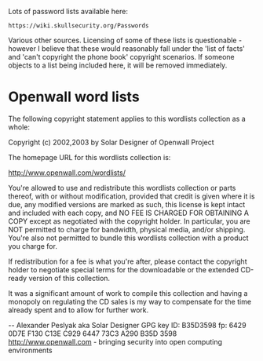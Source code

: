 Lots of password lists available here:

	https://wiki.skullsecurity.org/Passwords

Various other sources. Licensing of some of these lists is questionable - however I believe
that these would reasonably fall under the 'list of facts' and 'can't copyright the phone
book' copyright scenarios. If someone objects to a list being included here, it will be
removed immediately.


Openwall word lists
===================

The following copyright statement applies to this wordlists collection
as a whole:

Copyright (c) 2002,2003 by Solar Designer of Openwall Project

The homepage URL for this wordlists collection is:

http://www.openwall.com/wordlists/

You're allowed to use and redistribute this wordlists collection or
parts thereof, with or without modification, provided that credit is
given where it is due, any modified versions are marked as such, this
license is kept intact and included with each copy, and NO FEE IS
CHARGED FOR OBTAINING A COPY except as negotiated with the copyright
holder.  In particular, you are NOT permitted to charge for bandwidth,
physical media, and/or shipping.  You're also not permitted to bundle
this wordlists collection with a product you charge for.

If redistribution for a fee is what you're after, please contact the
copyright holder to negotiate special terms for the downloadable or
the extended CD-ready version of this collection.

It was a significant amount of work to compile this collection and
having a monopoly on regulating the CD sales is my way to compensate
for the time already spent and to allow for further work.

-- 
Alexander Peslyak aka Solar Designer <solar at openwall.com>
GPG key ID: B35D3598  fp: 6429 0D7E F130 C13E C929  6447 73C3 A290 B35D 3598
http://www.openwall.com - bringing security into open computing environments
